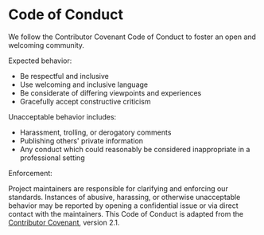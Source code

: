 # Code of Conduct

We follow the Contributor Covenant Code of Conduct to foster an open and welcoming community.

Expected behavior:

- Be respectful and inclusive
- Use welcoming and inclusive language
- Be considerate of differing viewpoints and experiences
- Gracefully accept constructive criticism

Unacceptable behavior includes:

- Harassment, trolling, or derogatory comments
- Publishing others' private information
- Any conduct which could reasonably be considered inappropriate in a professional setting

Enforcement:

Project maintainers are responsible for clarifying and enforcing our standards. Instances of abusive, harassing, or otherwise unacceptable behavior may be reported by opening a confidential issue or via direct contact with the maintainers.
This Code of Conduct is adapted from the [Contributor Covenant](https://www.contributor-covenant.org), version 2.1.
